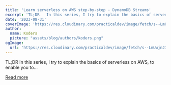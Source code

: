 ```yaml
---
title: 'Learn serverless on AWS step-by-step - DynamoDB Streams'
excerpt: 'TL;DR   In this series, I try to explain the basics of serverless on AWS, to enable you to...'
date: '2023-08-31'
coverImage: 'https://res.cloudinary.com/practicaldev/image/fetch/s--LmUwjnJI--/c_imagga_scale,f_auto,fl_progressive,h_420,q_auto,w_1000/https://raw.githubusercontent.com/pchol22/kumo-articles/master/blog-posts/learn-serverless/dynamodb-streams/assets/cover.png'
author:
  name: Koders
  picture: "assets/blog/authors/koders.png"
ogImage:
  url: 'https://res.cloudinary.com/practicaldev/image/fetch/s--LmUwjnJI--/c_imagga_scale,f_auto,fl_progressive,h_420,q_auto,w_1000/https://raw.githubusercontent.com/pchol22/kumo-articles/master/blog-posts/learn-serverless/dynamodb-streams/assets/cover.png'
---
```


TL;DR   In this series, I try to explain the basics of serverless on AWS, to enable you to...

[Read more](https://dev.to/slsbytheodo/learn-serverless-on-aws-step-by-step-dynamodb-streams-21g5)
